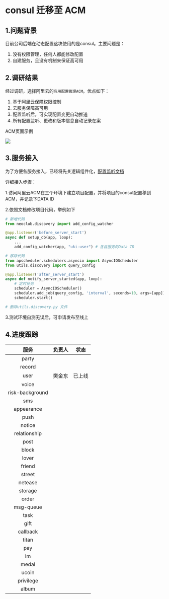 # consul 迁移至 ACM

## 1.问题背景

目前公司后端在动态配置这块使用的是consul。主要问题是：

1. 没有权限管理，任何人都能修改配置
2. 自建服务，且没有机制来保证高可用

## 2.调研结果

经过调研，选择阿里云的`应用配置管理ACM`。优点如下：

1. 基于阿里云保障权限控制
2. 云服务保障高可用
3. 配置监听后，可实现配置变更自动推送
4. 所有配置监听、更改和版本信息自动记录在案

ACM页面示例

![](/Users/fanjindong/Downloads/acm页面.jpg)

## 3.服务接入

为了方便各服务接入，已经将先关逻辑组件化，[配置监听文档](http://192.168.3.3:20000/neoclub/discovery.html#sanic-config)

详细接入步骤：

1.访问阿里云ACM在三个环境下建立项目配置，并将项目的consul配置移到ACM，并记录下DATA ID

2.依照文档修改项目代码，举例如下

```python
# 新增代码
from neoclub.discovery import add_config_watcher

@app.listener('before_server_start')
async def setup_db(app, loop):
    ...
    add_config_watcher(app, "uki-user") # 各自服务的Data ID
```

```python
# 移除代码
from apscheduler.schedulers.asyncio import AsyncIOScheduler
from utils.discovery import query_config

@app.listener('after_server_start')
async def notify_server_started(app, loop):
    # 定时任务
    scheduler = AsyncIOScheduler()
    scheduler.add_job(query_config, 'interval', seconds=10, args=[app])
    scheduler.start()

# 删除utils.discovery.py 文件
```

3.测试环境自测无误后，可申请发布至线上

## 4.进度跟踪

| 服务              | 负责人 | 状态  |
|:---------------:| --- | --- |
| party           |     |     |
| record          |     |     |
| user            | 樊金东 | 已上线 |
| voice           |     |     |
| risk-background |     |     |
| sms             |     |     |
| appearance      |     |     |
| push            |     |     |
| notice          |     |     |
| relationship    |     |     |
| post            |     |     |
| block           |     |     |
| lover           |     |     |
| friend          |     |     |
| street          |     |     |
| netease         |     |     |
| storage         |     |     |
| order           |     |     |
| msg-queue       |     |     |
| task            |     |     |
| gift            |     |     |
| callback        |     |     |
| titan           |     |     |
| pay             |     |     |
| im              |     |     |
| medal           |     |     |
| ucoin           |     |     |
| privilege       |     |     |
| album           |     |     |
